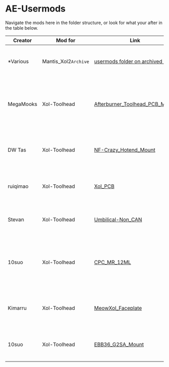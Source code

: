 # AE-Usermods
Navigate the mods here in the folder structure, or look for what your after in the table below.

| Creator   | Mod for              | Link                                                                                                      | Description                                                                    |
| --------- | -------------------- | --------------------------------------------------------------------------------------------------------- | ------------------------------------------------------------------------------ |
| *Various  | Mantis_Xol2`Archive` | [usermods folder on archived repo](https://github.com/Armchair-Engineering/Mantis-Xol/tree/main/usermods) | Just a link to the old mods so they don't get forgotten.                       |
| MegaMooks | Xol-Toolhead         | [Afterburner_Toolhead_PCB_Mount](Xol-Toolhead/Afterburner_Toolhead_PCB_Mount)                             | A Mount for the Hartk afterburner PCB to use with Xol-Toolhead on Xol-Carriage |
| DW Tas    | Xol-Toolhead         | [NF-Crazy_Hotend_Mount](Xol-Toolhead/NF-Crazy_Hotend_Mount)                                               | Experimental Xol-Toolhead hotend mount for NF-Crazy                            |
| ruiqimao  | Xol-Toolhead         | [Xol_PCB](Xol-Toolhead/Xol_PCB)                                                                           | Carabiner-compatible toolhead PCB for Xol-Toolhead                             |
| Stevan    | Xol-Toolhead         | [Umbilical-Non_CAN](Xol-Toolhead/Umbilical-Non_CAN)                                                       | Umbilical mounts for Xol-Toolhead - PG7, PG9                                   |
| 10suo     | Xol-Toolhead         | [CPC_MR_12ML](Xol-Toolhead/CPC_MR_12ML)                                                                   | Carriage and belt clip adapted to the non MGN12H size of CPC MR 12ML rails     |
| Kimarru   | Xol-Toolhead         | [MeowXol_Faceplate](Xol-Toolhead/MeowXol_Faceplate)                                                       | Faceplate for Xol-Toolhead that has cat ears and a paw logo                    |
| 10suo     | Xol-Toolhead         | [EBB36_G2SA_Mount](Xol-Toolhead/EBB36_G2SA_Mount)                                                         | Mount for EBB36 CAN board on G2SA extruder                                     |
